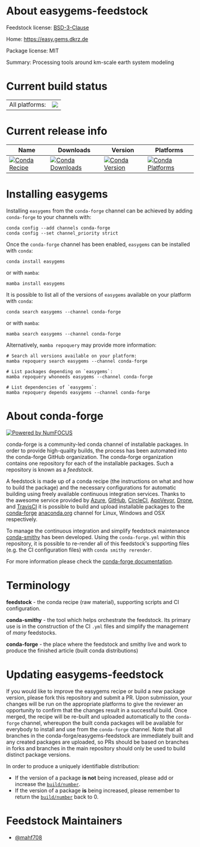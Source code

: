 About easygems-feedstock
========================

Feedstock license: [BSD-3-Clause](https://github.com/conda-forge/easygems-feedstock/blob/main/LICENSE.txt)

Home: https://easy.gems.dkrz.de

Package license: MIT

Summary: Processing tools around km-scale earth system modeling

Current build status
====================


<table><tr><td>All platforms:</td>
    <td>
      <a href="https://dev.azure.com/conda-forge/feedstock-builds/_build/latest?definitionId=22990&branchName=main">
        <img src="https://dev.azure.com/conda-forge/feedstock-builds/_apis/build/status/easygems-feedstock?branchName=main">
      </a>
    </td>
  </tr>
</table>

Current release info
====================

| Name | Downloads | Version | Platforms |
| --- | --- | --- | --- |
| [![Conda Recipe](https://img.shields.io/badge/recipe-easygems-green.svg)](https://anaconda.org/conda-forge/easygems) | [![Conda Downloads](https://img.shields.io/conda/dn/conda-forge/easygems.svg)](https://anaconda.org/conda-forge/easygems) | [![Conda Version](https://img.shields.io/conda/vn/conda-forge/easygems.svg)](https://anaconda.org/conda-forge/easygems) | [![Conda Platforms](https://img.shields.io/conda/pn/conda-forge/easygems.svg)](https://anaconda.org/conda-forge/easygems) |

Installing easygems
===================

Installing `easygems` from the `conda-forge` channel can be achieved by adding `conda-forge` to your channels with:

```
conda config --add channels conda-forge
conda config --set channel_priority strict
```

Once the `conda-forge` channel has been enabled, `easygems` can be installed with `conda`:

```
conda install easygems
```

or with `mamba`:

```
mamba install easygems
```

It is possible to list all of the versions of `easygems` available on your platform with `conda`:

```
conda search easygems --channel conda-forge
```

or with `mamba`:

```
mamba search easygems --channel conda-forge
```

Alternatively, `mamba repoquery` may provide more information:

```
# Search all versions available on your platform:
mamba repoquery search easygems --channel conda-forge

# List packages depending on `easygems`:
mamba repoquery whoneeds easygems --channel conda-forge

# List dependencies of `easygems`:
mamba repoquery depends easygems --channel conda-forge
```


About conda-forge
=================

[![Powered by
NumFOCUS](https://img.shields.io/badge/powered%20by-NumFOCUS-orange.svg?style=flat&colorA=E1523D&colorB=007D8A)](https://numfocus.org)

conda-forge is a community-led conda channel of installable packages.
In order to provide high-quality builds, the process has been automated into the
conda-forge GitHub organization. The conda-forge organization contains one repository
for each of the installable packages. Such a repository is known as a *feedstock*.

A feedstock is made up of a conda recipe (the instructions on what and how to build
the package) and the necessary configurations for automatic building using freely
available continuous integration services. Thanks to the awesome service provided by
[Azure](https://azure.microsoft.com/en-us/services/devops/), [GitHub](https://github.com/),
[CircleCI](https://circleci.com/), [AppVeyor](https://www.appveyor.com/),
[Drone](https://cloud.drone.io/welcome), and [TravisCI](https://travis-ci.com/)
it is possible to build and upload installable packages to the
[conda-forge](https://anaconda.org/conda-forge) [anaconda.org](https://anaconda.org/)
channel for Linux, Windows and OSX respectively.

To manage the continuous integration and simplify feedstock maintenance
[conda-smithy](https://github.com/conda-forge/conda-smithy) has been developed.
Using the ``conda-forge.yml`` within this repository, it is possible to re-render all of
this feedstock's supporting files (e.g. the CI configuration files) with ``conda smithy rerender``.

For more information please check the [conda-forge documentation](https://conda-forge.org/docs/).

Terminology
===========

**feedstock** - the conda recipe (raw material), supporting scripts and CI configuration.

**conda-smithy** - the tool which helps orchestrate the feedstock.
                   Its primary use is in the construction of the CI ``.yml`` files
                   and simplify the management of *many* feedstocks.

**conda-forge** - the place where the feedstock and smithy live and work to
                  produce the finished article (built conda distributions)


Updating easygems-feedstock
===========================

If you would like to improve the easygems recipe or build a new
package version, please fork this repository and submit a PR. Upon submission,
your changes will be run on the appropriate platforms to give the reviewer an
opportunity to confirm that the changes result in a successful build. Once
merged, the recipe will be re-built and uploaded automatically to the
`conda-forge` channel, whereupon the built conda packages will be available for
everybody to install and use from the `conda-forge` channel.
Note that all branches in the conda-forge/easygems-feedstock are
immediately built and any created packages are uploaded, so PRs should be based
on branches in forks and branches in the main repository should only be used to
build distinct package versions.

In order to produce a uniquely identifiable distribution:
 * If the version of a package **is not** being increased, please add or increase
   the [``build/number``](https://docs.conda.io/projects/conda-build/en/latest/resources/define-metadata.html#build-number-and-string).
 * If the version of a package **is** being increased, please remember to return
   the [``build/number``](https://docs.conda.io/projects/conda-build/en/latest/resources/define-metadata.html#build-number-and-string)
   back to 0.

Feedstock Maintainers
=====================

* [@mahf708](https://github.com/mahf708/)

